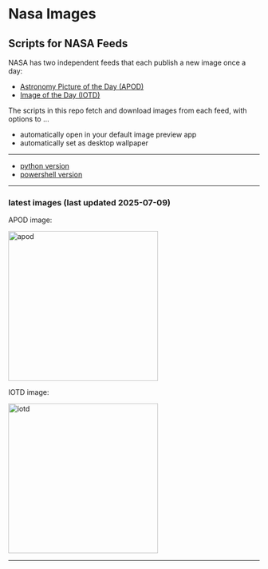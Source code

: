 # Nasa Images

## Scripts for NASA Feeds

NASA has two independent feeds that each publish a new image once a day:

- [Astronomy Picture of the Day (APOD)](https://apod.nasa.gov/apod/)
- [Image of the Day (IOTD)](https://www.nasa.gov/image-of-the-day/)

The scripts in this repo fetch and download images from each feed, with options to ...

- automatically open in your default image preview app
- automatically set as desktop wallpaper

---

- [python version](./python/README.md)
- [powershell version](./powershell/README.md)

---

### latest images (last updated 2025-07-09)

APOD image:

<a href="https://apod.nasa.gov/apod/image/2507/Trifid2048.jpg"><img alt="apod" src="https://apod.nasa.gov/apod/image/2507/Trifid2048.jpg" height="300" /></a>

IOTD image:

<a href="https://www.nasa.gov/image-detail/tempestuous-young-stars-in-orion/"><img alt="iotd" src="https://www.nasa.gov/wp-content/uploads/2025/07/52689698469-aa39c2843b-o.jpg" height="300" /></a>

---
